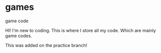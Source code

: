 # games
game code

HI!
I'm new to coding.
This is where I store all my code. Which are mainly game codes.

This was added on the practice branch!
